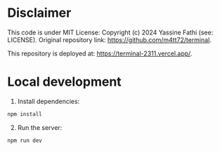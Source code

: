 # Disclaimer

This code is under MIT License: Copyright (c) 2024 Yassine Fathi (see: LICENSE). Original repository link: https://github.com/m4tt72/terminal.

This repository is deployed at: https://terminal-2311.vercel.app/.

# Local development

1. Install dependencies:

```bash
npm install
```

2. Run the server:

```bash
npm run dev
```